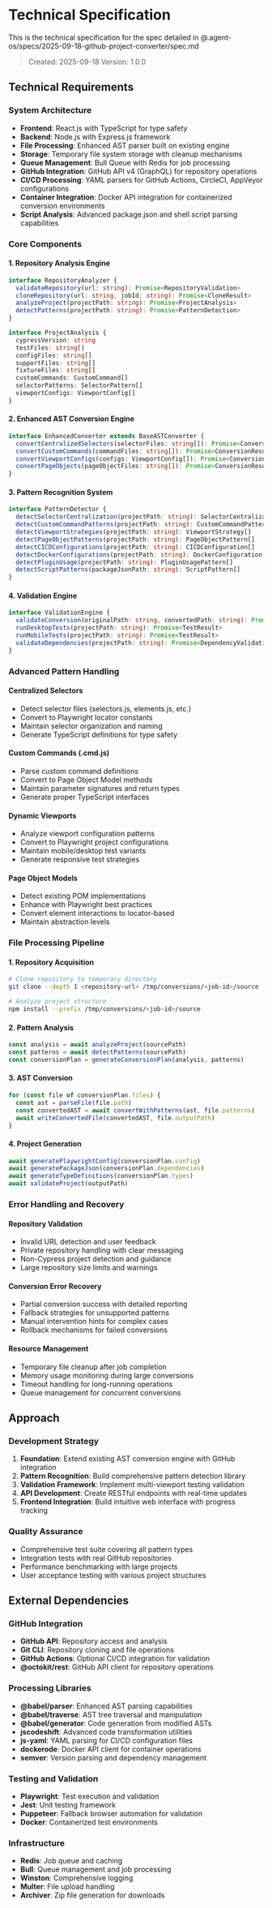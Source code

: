 # Technical Specification

This is the technical specification for the spec detailed in @.agent-os/specs/2025-09-18-github-project-converter/spec.md

> Created: 2025-09-18
> Version: 1.0.0

## Technical Requirements

### System Architecture
- **Frontend**: React.js with TypeScript for type safety
- **Backend**: Node.js with Express.js framework
- **File Processing**: Enhanced AST parser built on existing engine
- **Storage**: Temporary file system storage with cleanup mechanisms
- **Queue Management**: Bull Queue with Redis for job processing
- **GitHub Integration**: GitHub API v4 (GraphQL) for repository operations
- **CI/CD Processing**: YAML parsers for GitHub Actions, CircleCI, AppVeyor configurations
- **Container Integration**: Docker API integration for containerized conversion environments
- **Script Analysis**: Advanced package.json and shell script parsing capabilities

### Core Components

#### 1. Repository Analysis Engine
```typescript
interface RepositoryAnalyzer {
  validateRepository(url: string): Promise<RepositoryValidation>
  cloneRepository(url: string, jobId: string): Promise<CloneResult>
  analyzeProject(projectPath: string): Promise<ProjectAnalysis>
  detectPatterns(projectPath: string): Promise<PatternDetection>
}

interface ProjectAnalysis {
  cypressVersion: string
  testFiles: string[]
  configFiles: string[]
  supportFiles: string[]
  fixtureFiles: string[]
  customCommands: CustomCommand[]
  selectorPatterns: SelectorPattern[]
  viewportConfigs: ViewportConfig[]
}
```

#### 2. Enhanced AST Conversion Engine
```typescript
interface EnhancedConverter extends BaseASTConverter {
  convertCentralizedSelectors(selectorFiles: string[]): Promise<ConversionResult>
  convertCustomCommands(commandFiles: string[]): Promise<ConversionResult>
  convertViewportConfigs(configs: ViewportConfig[]): Promise<ConversionResult>
  convertPageObjects(pageObjectFiles: string[]): Promise<ConversionResult>
}
```

#### 3. Pattern Recognition System
```typescript
interface PatternDetector {
  detectSelectorCentralization(projectPath: string): SelectorCentralization
  detectCustomCommandPatterns(projectPath: string): CustomCommandPattern[]
  detectViewportStrategies(projectPath: string): ViewportStrategy[]
  detectPageObjectPatterns(projectPath: string): PageObjectPattern[]
  detectCICDConfigurations(projectPath: string): CICDConfiguration[]
  detectDockerConfigurations(projectPath: string): DockerConfiguration[]
  detectPluginUsage(projectPath: string): PluginUsagePattern[]
  detectScriptPatterns(packageJsonPath: string): ScriptPattern[]
}
```

#### 4. Validation Engine
```typescript
interface ValidationEngine {
  validateConversion(originalPath: string, convertedPath: string): Promise<ValidationResult>
  runDesktopTests(projectPath: string): Promise<TestResult>
  runMobileTests(projectPath: string): Promise<TestResult>
  validateDependencies(projectPath: string): Promise<DependencyValidation>
}
```

### Advanced Pattern Handling

#### Centralized Selectors
- Detect selector files (selectors.js, elements.js, etc.)
- Convert to Playwright locator constants
- Maintain selector organization and naming
- Generate TypeScript definitions for type safety

#### Custom Commands (.cmd.js)
- Parse custom command definitions
- Convert to Page Object Model methods
- Maintain parameter signatures and return types
- Generate proper TypeScript interfaces

#### Dynamic Viewports
- Analyze viewport configuration patterns
- Convert to Playwright project configurations
- Maintain mobile/desktop test variants
- Generate responsive test strategies

#### Page Object Models
- Detect existing POM implementations
- Enhance with Playwright best practices
- Convert element interactions to locator-based
- Maintain abstraction levels

### File Processing Pipeline

#### 1. Repository Acquisition
```bash
# Clone repository to temporary directory
git clone --depth 1 <repository-url> /tmp/conversions/<job-id>/source

# Analyze project structure
npm install --prefix /tmp/conversions/<job-id>/source
```

#### 2. Pattern Analysis
```typescript
const analysis = await analyzeProject(sourcePath)
const patterns = await detectPatterns(sourcePath)
const conversionPlan = generateConversionPlan(analysis, patterns)
```

#### 3. AST Conversion
```typescript
for (const file of conversionPlan.files) {
  const ast = parseFile(file.path)
  const convertedAST = await convertWithPatterns(ast, file.patterns)
  await writeConvertedFile(convertedAST, file.outputPath)
}
```

#### 4. Project Generation
```typescript
await generatePlaywrightConfig(conversionPlan.config)
await generatePackageJson(conversionPlan.dependencies)
await generateTypeDefinitions(conversionPlan.types)
await validateProject(outputPath)
```

### Error Handling and Recovery

#### Repository Validation
- Invalid URL detection and user feedback
- Private repository handling with clear messaging
- Non-Cypress project detection and guidance
- Large repository size limits and warnings

#### Conversion Error Recovery
- Partial conversion success with detailed reporting
- Fallback strategies for unsupported patterns
- Manual intervention hints for complex cases
- Rollback mechanisms for failed conversions

#### Resource Management
- Temporary file cleanup after job completion
- Memory usage monitoring during large conversions
- Timeout handling for long-running operations
- Queue management for concurrent conversions

## Approach

### Development Strategy
1. **Foundation**: Extend existing AST conversion engine with GitHub integration
2. **Pattern Recognition**: Build comprehensive pattern detection library
3. **Validation Framework**: Implement multi-viewport testing validation
4. **API Development**: Create RESTful endpoints with real-time updates
5. **Frontend Integration**: Build intuitive web interface with progress tracking

### Quality Assurance
- Comprehensive test suite covering all pattern types
- Integration tests with real GitHub repositories
- Performance benchmarking with large projects
- User acceptance testing with various project structures

## External Dependencies

### GitHub Integration
- **GitHub API**: Repository access and analysis
- **Git CLI**: Repository cloning and file operations
- **GitHub Actions**: Optional CI/CD integration for validation
- **@octokit/rest**: GitHub API client for repository operations

### Processing Libraries
- **@babel/parser**: Enhanced AST parsing capabilities
- **@babel/traverse**: AST tree traversal and manipulation
- **@babel/generator**: Code generation from modified ASTs
- **jscodeshift**: Advanced code transformation utilities
- **js-yaml**: YAML parsing for CI/CD configuration files
- **dockerode**: Docker API client for container operations
- **semver**: Version parsing and dependency management

### Testing and Validation
- **Playwright**: Test execution and validation
- **Jest**: Unit testing framework
- **Puppeteer**: Fallback browser automation for validation
- **Docker**: Containerized test environments

### Infrastructure
- **Redis**: Job queue and caching
- **Bull**: Queue management and job processing
- **Winston**: Comprehensive logging
- **Multer**: File upload handling
- **Archiver**: Zip file generation for downloads